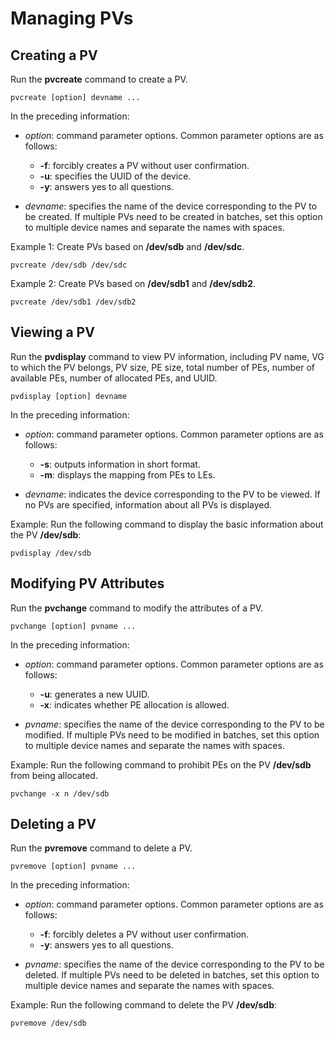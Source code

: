 # Managing PVs<a name="EN-US_TOPIC_0230915934"></a>

## Creating a PV<a name="section1621605611425"></a>

Run the  **pvcreate**  command to create a PV.

```
pvcreate [option] devname ...
```

In the preceding information:

-   _option_: command parameter options. Common parameter options are as follows:
    -   **-f**: forcibly creates a PV without user confirmation.
    -   **-u**: specifies the UUID of the device.
    -   **-y**: answers yes to all questions.

-   _devname_: specifies the name of the device corresponding to the PV to be created. If multiple PVs need to be created in batches, set this option to multiple device names and separate the names with spaces.

Example 1: Create PVs based on  **/dev/sdb**  and  **/dev/sdc**.

```
pvcreate /dev/sdb /dev/sdc
```

Example 2: Create PVs based on  **/dev/sdb1**  and  **/dev/sdb2**.

```
pvcreate /dev/sdb1 /dev/sdb2
```

## Viewing a PV<a name="section1288685245617"></a>

Run the  **pvdisplay**  command to view PV information, including PV name, VG to which the PV belongs, PV size, PE size, total number of PEs, number of available PEs, number of allocated PEs, and UUID.

```
pvdisplay [option] devname
```

In the preceding information:

-   _option_: command parameter options. Common parameter options are as follows:
    -   **-s**: outputs information in short format.
    -   **-m**: displays the mapping from PEs to LEs.

-   _devname_: indicates the device corresponding to the PV to be viewed. If no PVs are specified, information about all PVs is displayed.

Example: Run the following command to display the basic information about the PV  **/dev/sdb**:

```
pvdisplay /dev/sdb
```

## Modifying PV Attributes<a name="section134528410519"></a>

Run the  **pvchange**  command to modify the attributes of a PV.

```
pvchange [option] pvname ...
```

In the preceding information:

-   _option_: command parameter options. Common parameter options are as follows:
    -   **-u**: generates a new UUID.
    -   **-x**: indicates whether PE allocation is allowed.

-   _pvname_: specifies the name of the device corresponding to the PV to be modified. If multiple PVs need to be modified in batches, set this option to multiple device names and separate the names with spaces.

Example: Run the following command to prohibit PEs on the PV  **/dev/sdb**  from being allocated.

```
pvchange -x n /dev/sdb
```

## Deleting a PV<a name="section8655545125911"></a>

Run the  **pvremove**  command to delete a PV.

```
pvremove [option] pvname ...
```

In the preceding information:

-   _option_: command parameter options. Common parameter options are as follows:
    -   **-f**: forcibly deletes a PV without user confirmation.
    -   **-y**: answers yes to all questions.

-   _pvname_: specifies the name of the device corresponding to the PV to be deleted. If multiple PVs need to be deleted in batches, set this option to multiple device names and separate the names with spaces.

Example: Run the following command to delete the PV  **/dev/sdb**:

```
pvremove /dev/sdb
```

